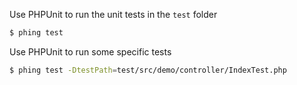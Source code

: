 Use PHPUnit to run the unit tests in the `test` folder

```bash
$ phing test
```

Use PHPUnit to run some specific tests

```bash
$ phing test -DtestPath=test/src/demo/controller/IndexTest.php
```
